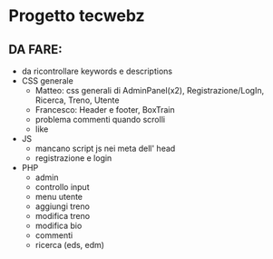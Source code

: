 # Progetto tecwebz
## DA FARE:
* da ricontrollare keywords e descriptions
* CSS generale
  * Matteo: css generali di AdminPanel(x2), Registrazione/LogIn, Ricerca, Treno, Utente
  * Francesco: Header e footer, BoxTrain
  * problema commenti quando scrolli
  * like
* JS
  * mancano script js nei meta dell' head
  * registrazione e login
* PHP
  * admin
  * controllo input
  * menu utente
  * aggiungi treno
  * modifica treno
  * modifica bio
  * commenti
  * ricerca (eds, edm)